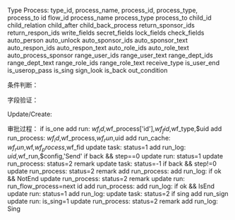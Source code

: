 Type Process:
type_id, process_name, process_id, process_type, process_to
id
flow_id
process_name
process_type
process_to
child_id
child_relation
child_after
child_back_process
return_sponsor_ids
return_respon_ids
write_fields
secret_fields
lock_fields
check_fields
auto_person
auto_unlock
auto_sponsor_ids
auto_sponsor_text
auto_respon_ids
auto_respon_text
auto_role_ids
auto_role_text
auto_process_sponsor
range_user_ids
range_user_text
range_dept_ids
range_dept_text
range_role_ids
range_role_text
receive_type
is_user_end
is_userop_pass
is_sing
sign_look
is_back
out_condition

条件判断：

字段验证：

Update/Create:

审批过程：
if is_one
    add run: $wf_id,$wf_process['id'],$wf_fid,$wf_type,$uid
    add run_process: $wf_id,$wf_process,$wf_run,$uid
    add run_cache: $wf_run,$wf,$wf_process,$wf_fid
    update task: status=1
    add run_log: $uid,$wf_run,$config,'Send'
if back && step==0
    update run: status=1
    update run_process: status=2 remark
    update task: status=-1
if back && step!=0
    update run_process: status=2 remark
    add run_process:
    add run_log:
if ok && NotEnd
    update run_process: status=2 remark
    update run: run_flow_process=next id
    add run_process:
    add run_log:
if ok && IsEnd
    update run: status=1
    add run_log:
    update task: status=2
if sing
    add run_sign
    update run: is_sing=1
    update run_process: status=2 remark
    add run_log: Sing

